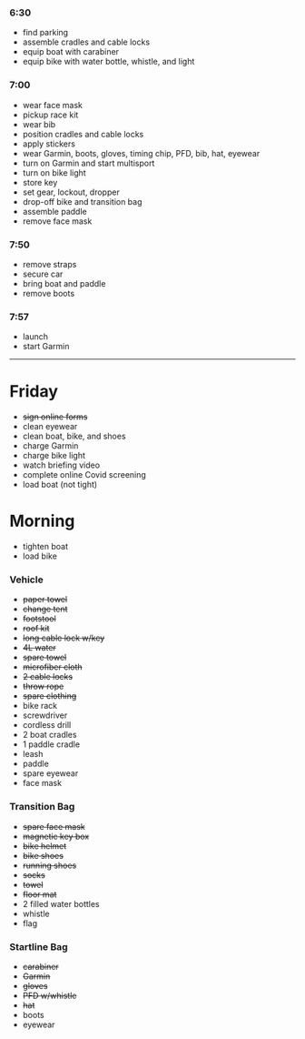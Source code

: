 ### 6:30

- find parking
- assemble cradles and cable locks
- equip boat with carabiner
- equip bike with water bottle, whistle, and light

### 7:00

- wear face mask
- pickup race kit
- wear bib
- position cradles and cable locks
- apply stickers
- wear Garmin, boots, gloves, timing chip, PFD, bib, hat, eyewear
- turn on Garmin and start multisport
- turn on bike light
- store key
- set gear, lockout, dropper
- drop-off bike and transition bag
- assemble paddle
- remove face mask

### 7:50

- remove straps
- secure car
- bring boat and paddle
- remove boots

### 7:57

- launch
- start Garmin

---

# Friday

- ~~sign online forms~~
- clean eyewear
- clean boat, bike, and shoes
- charge Garmin
- charge bike light
- watch briefing video
- complete online Covid screening
- load boat (not tight)

# Morning

- tighten boat
- load bike

### Vehicle

- ~~paper towel~~
- ~~change tent~~
- ~~footstool~~
- ~~roof kit~~
- ~~long cable lock w/key~~
- ~~4L water~~
- ~~spare towel~~
- ~~microfiber cloth~~
- ~~2 cable locks~~
- ~~throw rope~~
- ~~spare clothing~~
- bike rack
- screwdriver
- cordless drill
- 2 boat cradles
- 1 paddle cradle
- leash
- paddle
- spare eyewear
- face mask

### Transition Bag

- ~~spare face mask~~
- ~~magnetic key box~~
- ~~bike helmet~~
- ~~bike shoes~~
- ~~running shoes~~
- ~~socks~~
- ~~towel~~
- ~~floor mat~~
- 2 filled water bottles
- whistle
- flag

### Startline Bag

- ~~carabiner~~
- ~~Garmin~~
- ~~gloves~~
- ~~PFD w/whistle~~
- ~~hat~~
- boots
- eyewear
